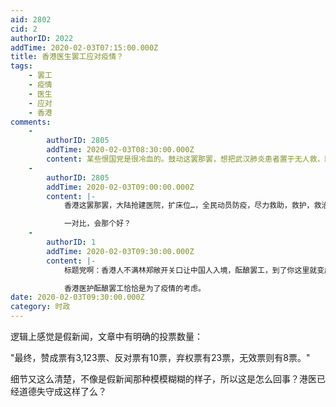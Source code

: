 ```yaml
---
aid: 2802
cid: 2
authorID: 2022
addTime: 2020-02-03T07:15:00.000Z
title: 香港医生罢工应对疫情？
tags:
    - 罢工
    - 疫情
    - 医生
    - 应对
    - 香港
comments:
    -
        authorID: 2805
        addTime: 2020-02-03T08:30:00.000Z
        content: 某些恨国党是很冷血的。鼓动这罢那罢，想把武汉肺炎患者置于无人救，助救护，救治的死地绝境。
    -
        authorID: 2805
        addTime: 2020-02-03T09:00:00.000Z
        content: |-
            香港这罢那罢，大陆抢建医院，扩床位…，全民动员防疫，尽力救助，救护，救治…。

            一对比，会那个好？
    -
        authorID: 1
        addTime: 2020-02-03T09:30:00.000Z
        content: |-
            标题党啊：香港人不满林郑敞开关口让中国人入境，酝酿罢工，到了你这里就变成了医生罢工不顾疫情。

            香港医护酝酿罢工恰恰是为了疫情的考虑。
date: 2020-02-03T09:30:00.000Z
category: 时政
---
```


逻辑上感觉是假新闻，文章中有明确的投票数量：

"最终，赞成票有3,123票、反对票有10票，弃权票有23票，无效票则有8票。"

细节又这么清楚，不像是假新闻那种模模糊糊的样子，所以这是怎么回事？港医已经道德失守成这样了么？
